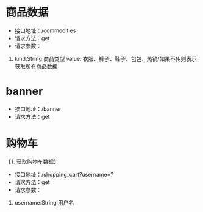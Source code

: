 # 商品数据

- 接口地址：/commodities
- 请求方法：get
- 请求参数：

1. kind:String 商品类型 value: 衣服、裤子、鞋子、包包、热销/如果不传则表示获取所有商品数据

# banner
- 接口地址：/banner
- 请求方法：get

# 购物车

【1. 获取购物车数据】
- 接口地址：/shopping_cart?username=?
- 请求方法：get
- 请求参数：
1. username:String 用户名 



